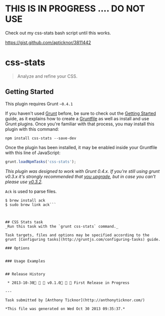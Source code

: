 # THIS IS IN PROGRESS .... DO NOT USE
Check out my css-stats bash script until this works.

https://gist.github.com/apticknor/3811442

# css-stats

> Analyze and refine your CSS.



## Getting Started
This plugin requires Grunt `~0.4.1`

If you haven't used [Grunt](http://gruntjs.com/) before, be sure to check out the [Getting Started](http://gruntjs.com/getting-started) guide, as it explains how to create a [Gruntfile](http://gruntjs.com/sample-gruntfile) as well as install and use Grunt plugins. Once you're familiar with that process, you may install this plugin with this command:

```shell
npm install css-stats --save-dev
```

Once the plugin has been installed, it may be enabled inside your Gruntfile with this line of JavaScript:

```js
grunt.loadNpmTasks('css-stats');
```

*This plugin was designed to work with Grunt 0.4.x. If you're still using grunt v0.3.x it's strongly recommended that [you upgrade](http://gruntjs.com/upgrading-from-0.3-to-0.4), but in case you can't please use [v0.3.2](https://github.com/gruntjs/grunt-contrib-clean/tree/grunt-0.3-stable).*

`Ack` is used to parse files.

```shell
$ brew install ack
$ sudo brew link ack```



## CSS Stats task
_Run this task with the `grunt css-stats` command._

Task targets, files and options may be specified according to the grunt [Configuring tasks](http://gruntjs.com/configuring-tasks) guide.

### Options


### Usage Examples


## Release History

 * 2013-10-30   v0.1.0   First Release in Progress

---

Task submitted by [Anthony Ticknor](http://anthonyticknor.com/)

*This file was generated on Wed Oct 30 2013 09:35:37.*
